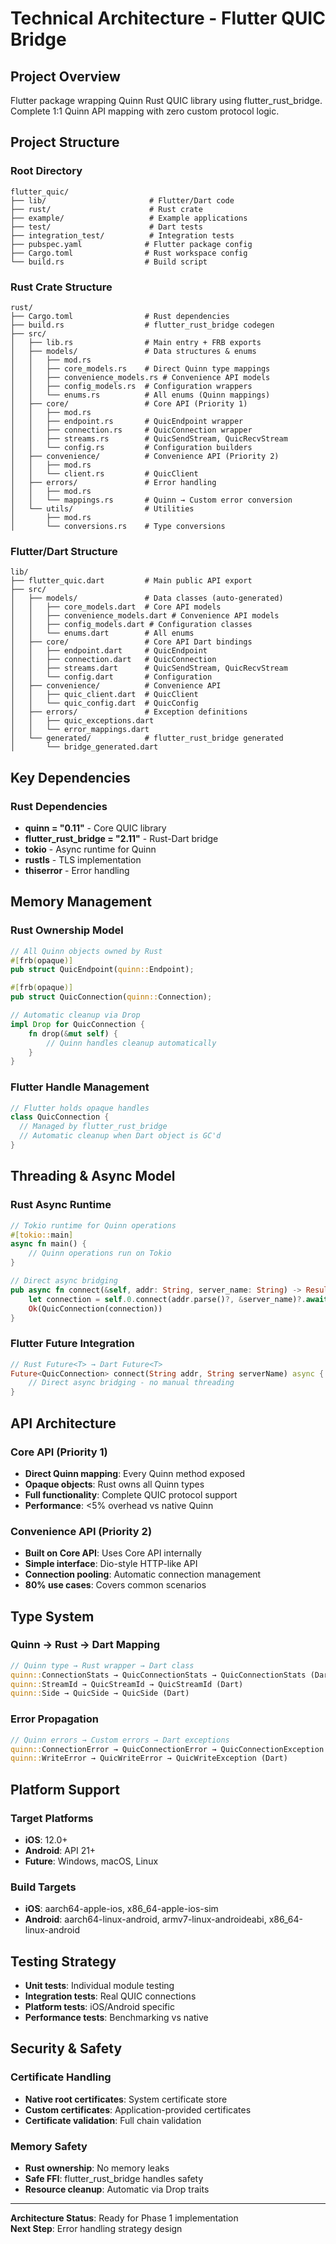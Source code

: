 # Technical Architecture - Flutter QUIC Bridge

## Project Overview
Flutter package wrapping Quinn Rust QUIC library using flutter_rust_bridge. Complete 1:1 Quinn API mapping with zero custom protocol logic.

## Project Structure

### Root Directory
```
flutter_quic/
├── lib/                       # Flutter/Dart code
├── rust/                      # Rust crate
├── example/                   # Example applications
├── test/                      # Dart tests
├── integration_test/          # Integration tests
├── pubspec.yaml              # Flutter package config
├── Cargo.toml                # Rust workspace config
└── build.rs                  # Build script
```

### Rust Crate Structure
```
rust/
├── Cargo.toml                # Rust dependencies
├── build.rs                  # flutter_rust_bridge codegen
├── src/
│   ├── lib.rs                # Main entry + FRB exports
│   ├── models/               # Data structures & enums
│   │   ├── mod.rs
│   │   ├── core_models.rs    # Direct Quinn type mappings
│   │   ├── convenience_models.rs # Convenience API models
│   │   ├── config_models.rs  # Configuration wrappers
│   │   └── enums.rs          # All enums (Quinn mappings)
│   ├── core/                 # Core API (Priority 1)
│   │   ├── mod.rs
│   │   ├── endpoint.rs       # QuicEndpoint wrapper
│   │   ├── connection.rs     # QuicConnection wrapper
│   │   ├── streams.rs        # QuicSendStream, QuicRecvStream
│   │   └── config.rs         # Configuration builders
│   ├── convenience/          # Convenience API (Priority 2)
│   │   ├── mod.rs
│   │   └── client.rs         # QuicClient
│   ├── errors/               # Error handling
│   │   ├── mod.rs
│   │   └── mappings.rs       # Quinn → Custom error conversion
│   └── utils/                # Utilities
│       ├── mod.rs
│       └── conversions.rs    # Type conversions
```

### Flutter/Dart Structure
```
lib/
├── flutter_quic.dart         # Main public API export
├── src/
│   ├── models/               # Data classes (auto-generated)
│   │   ├── core_models.dart  # Core API models
│   │   ├── convenience_models.dart # Convenience API models
│   │   ├── config_models.dart # Configuration classes
│   │   └── enums.dart        # All enums
│   ├── core/                 # Core API Dart bindings
│   │   ├── endpoint.dart     # QuicEndpoint
│   │   ├── connection.dart   # QuicConnection
│   │   ├── streams.dart      # QuicSendStream, QuicRecvStream
│   │   └── config.dart       # Configuration
│   ├── convenience/          # Convenience API
│   │   ├── quic_client.dart  # QuicClient
│   │   └── quic_config.dart  # QuicConfig
│   ├── errors/               # Exception definitions
│   │   ├── quic_exceptions.dart
│   │   └── error_mappings.dart
│   └── generated/            # flutter_rust_bridge generated
│       └── bridge_generated.dart
```

## Key Dependencies

### Rust Dependencies
- **quinn = "0.11"** - Core QUIC library
- **flutter_rust_bridge = "2.11"** - Rust-Dart bridge
- **tokio** - Async runtime for Quinn
- **rustls** - TLS implementation
- **thiserror** - Error handling

## Memory Management

### Rust Ownership Model
```rust
// All Quinn objects owned by Rust
#[frb(opaque)]
pub struct QuicEndpoint(quinn::Endpoint);

#[frb(opaque)]
pub struct QuicConnection(quinn::Connection);

// Automatic cleanup via Drop
impl Drop for QuicConnection {
    fn drop(&mut self) {
        // Quinn handles cleanup automatically
    }
}
```

### Flutter Handle Management
```dart
// Flutter holds opaque handles
class QuicConnection {
  // Managed by flutter_rust_bridge
  // Automatic cleanup when Dart object is GC'd
}
```

## Threading & Async Model

### Rust Async Runtime
```rust
// Tokio runtime for Quinn operations
#[tokio::main]
async fn main() {
    // Quinn operations run on Tokio
}

// Direct async bridging
pub async fn connect(&self, addr: String, server_name: String) -> Result<QuicConnection, String> {
    let connection = self.0.connect(addr.parse()?, &server_name)?.await?;
    Ok(QuicConnection(connection))
}
```

### Flutter Future Integration
```dart
// Rust Future<T> → Dart Future<T>
Future<QuicConnection> connect(String addr, String serverName) async {
    // Direct async bridging - no manual threading
}
```

## API Architecture

### Core API (Priority 1)
- **Direct Quinn mapping**: Every Quinn method exposed
- **Opaque objects**: Rust owns all Quinn types
- **Full functionality**: Complete QUIC protocol support
- **Performance**: <5% overhead vs native Quinn

### Convenience API (Priority 2)
- **Built on Core API**: Uses Core API internally
- **Simple interface**: Dio-style HTTP-like API
- **Connection pooling**: Automatic connection management
- **80% use cases**: Covers common scenarios

## Type System

### Quinn → Rust → Dart Mapping
```rust
// Quinn type → Rust wrapper → Dart class
quinn::ConnectionStats → QuicConnectionStats → QuicConnectionStats (Dart)
quinn::StreamId → QuicStreamId → QuicStreamId (Dart)
quinn::Side → QuicSide → QuicSide (Dart)
```

### Error Propagation
```rust
// Quinn errors → Custom errors → Dart exceptions
quinn::ConnectionError → QuicConnectionError → QuicConnectionException (Dart)
quinn::WriteError → QuicWriteError → QuicWriteException (Dart)
```

## Platform Support

### Target Platforms
- **iOS**: 12.0+
- **Android**: API 21+
- **Future**: Windows, macOS, Linux

### Build Targets
- **iOS**: aarch64-apple-ios, x86_64-apple-ios-sim
- **Android**: aarch64-linux-android, armv7-linux-androideabi, x86_64-linux-android

## Testing Strategy
- **Unit tests**: Individual module testing
- **Integration tests**: Real QUIC connections
- **Platform tests**: iOS/Android specific
- **Performance tests**: Benchmarking vs native

## Security & Safety

### Certificate Handling
- **Native root certificates**: System certificate store
- **Custom certificates**: Application-provided certificates
- **Certificate validation**: Full chain validation

### Memory Safety
- **Rust ownership**: No memory leaks
- **Safe FFI**: flutter_rust_bridge handles safety
- **Resource cleanup**: Automatic via Drop traits

---

**Architecture Status**: Ready for Phase 1 implementation  
**Next Step**: Error handling strategy design 